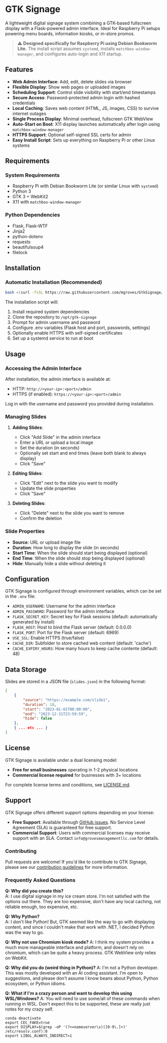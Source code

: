 # GTK Signage

A lightweight digital signage system combining a GTK-based fullscreen display with a Flask-powered admin interface. Ideal for Raspberry Pi setups powering menu boards, information kiosks, or in-store promos.

> ⚠️ **Designed specifically for Raspberry Pi using Debian Bookworm Lite.** The install script assumes `systemd`, installs `matchbox-window-manager`, and configures auto-login and X11 startup.

## Features

- **Web Admin Interface**: Add, edit, delete slides via browser
- **Flexible Display**: Show web pages or uploaded images
- **Scheduling Support**: Control slide visibility with start/end timestamps
- **Secure Access**: Password-protected admin login with hashed credentials
- **Local Caching**: Saves web content (HTML, JS, images, CSS) to survive internet outages
- **Single Process Display**: Minimal overhead, fullscreen GTK WebView
- **Auto-Start on Boot**: X11 display launches automatically after login using `matchbox-window-manager`
- **HTTPS Support**: Optional self-signed SSL certs for admin
- **Easy Install Script**: Sets up everything on Raspberry Pi or other Linux systems

## Requirements

### System Requirements
- Raspberry Pi with Debian Bookworm Lite (or similar Linux with `systemd`)
- Python 3
- GTK 3 + WebKit2
- X11 with `matchbox-window-manager`

### Python Dependencies
- Flask, Flask-WTF  
- Jinja2  
- python-dotenv  
- requests  
- beautifulsoup4  
- filelock  

## Installation

### Automatic Installation (Recommended)

```bash
bash <(curl -fsSL https://raw.githubusercontent.com/mgroves/GtkSignage/refs/heads/prod/install.sh)
```

The installation script will:
1. Install required system dependencies
2. Clone the repository to `/opt/gtk-signage`
3. Prompt for admin username and password
4. Configure .env variables (Flask host and port, passwords, settings)
5. Optionally enable HTTPS with self-signed certificates
6. Set up a systemd service to run at boot

## Usage

### Accessing the Admin Interface

After installation, the admin interface is available at:
- HTTP: `http://<your-ip>:<port>/admin`
- HTTPS (if enabled): `https://<your-ip>:<port>/admin`

Log in with the username and password you provided during installation.

### Managing Slides

1. **Adding Slides**:
   - Click "Add Slide" in the admin interface
   - Enter a URL or upload a local image
   - Set the duration (in seconds)
   - Optionally set start and end times (leave both blank to always display)
   - Click "Save"

2. **Editing Slides**:
   - Click "Edit" next to the slide you want to modify
   - Update the slide properties
   - Click "Save"

3. **Deleting Slides**:
   - Click "Delete" next to the slide you want to remove
   - Confirm the deletion

### Slide Properties

- **Source**: URL or upload image file
- **Duration**: How long to display the slide (in seconds)
- **Start Time**: When the slide should start being displayed (optional)
- **End Time**: When the slide should stop being displayed (optional)
- **Hide**: Manually hide a slide without deleting it

## Configuration

GTK Signage is configured through environment variables, which can be set in the `.env` file:

- `ADMIN_USERNAME`: Username for the admin interface
- `ADMIN_PASSWORD`: Password for the admin interface
- `FLASK_SECRET_KEY`: Secret key for Flask sessions (default: automatically generated by install)
- `FLASK_HOST`: Host to bind the Flask server (default: 0.0.0.0)
- `FLASK_PORT`: Port for the Flask server (default: 6969)
- `USE_SSL`: Enable HTTPS (true/false)
- `CACHE_DIR`: Subfolder to store cached web content (default: 'cache')
- `CACHE_EXPIRY_HOURS`: How many hours to keep cache contente (default: 48)


## Data Storage

Slides are stored in a JSON file (`slides.json`) in the following format:

```json
[
    {
        "source": "https://example.com/slide1",
        "duration": 10,
        "start": "2023-01-01T00:00:00",
        "end": "2023-12-31T23:59:59",
        "hide": false
    },
    { ... etc ... }
]
```

## License

GTK Signage is available under a dual licensing model:

- **Free for small businesses** operating in 1-2 physical locations
- **Commercial license required** for businesses with 3+ locations

For complete license terms and conditions, see [LICENSE.md](LICENSE.md).

## Support

GTK Signage offers different support options depending on your license:

- **Free Support**: Available through [GitHub issues](https://github.com/mgroves/GtkSignage/issues). No Service Level Agreement (SLA) is guaranteed for free support.
- **Commercial Support**: Users with commercial licenses may receive support with an SLA. Contact `info@grovesmanagementllc.com` for details.

### Contributing

Pull requests are welcome! If you'd like to contribute to GTK Signage, please see our [contribution guidelines](CONTRIBUTING.md) for more information.

### Frequently Asked Questions

**Q: Why did you create this?**  
A: I use digital signage in my ice cream store. I'm not satisfied with the options out there. They are too expensive, don't have any local caching, not reliable enough, too expensive, etc.

**Q: Why Python?**  
A: I don't like Python! But, GTK seemed like the way to go with displaying content, and since I couldn't make that work with .NET, I decided Python was the way to go.

**Q: Why not use Chromium kiosk mode?**
A: I think my system provides a much more manageable interface and platform, and doesn't rely on chromium, which can be quite a heavy process. GTK WebView only relies on WebKit.

**Q: Why did you do (weird thing in Python)?**
A: I'm not a Python developer. This was mostly developed with an AI coding assistant. I'm open to suggestions, and please don't assume I know beans about Python, Python ecosystem, or Python idioms.

**Q: What if I'm a crazy person and want to develop this using WSL/Windows?**
A: You will need to use some/all of these commands when running in WSL. Don't expect this to be supported, these are really just notes for my crazy self.
```
conda deactivate
export CEC_FAKE=true
export DISPLAY=$(grep -oP '(?<=nameserver\s)([0-9\.]+)' /etc/resolv.conf):0
export LIBGL_ALWAYS_INDIRECT=1
```